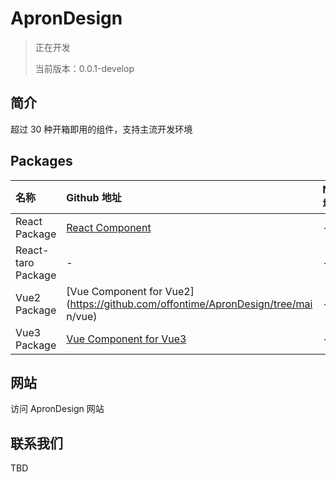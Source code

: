 # ApronDesign
> 正在开发
> 
> 当前版本：0.0.1-develop

## 简介
超过 30 种开箱即用的组件，支持主流开发环境

## Packages
| 名称 | Github 地址 | NPM 地址 |
| :---- | :---- | :---- |
| React Package | [React Component](https://github.com/offontime/ApronDesign/tree/main/) | - |
| React-taro Package | - | - |
| Vue2 Package | [Vue Component for Vue2](https://github.com/offontime/ApronDesign/tree/mai n/vue) | - |
| Vue3 Package | [Vue Component for Vue3](https://github.com/offontime/ApronDesign/tree/main/vue-next) | - |

## 网站
访问 ApronDesign 网站

## 联系我们
TBD